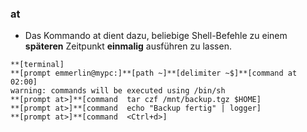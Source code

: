 ### at

* Das Kommando at dient dazu, beliebige Shell-Befehle zu einem **späteren** Zeitpunkt **einmalig** ausführen zu lassen.

```
**[terminal]
**[prompt emmerlin@mypc:]**[path ~]**[delimiter ~$]**[command at 02:00]
warning: commands will be executed using /bin/sh
**[prompt at>]**[command  tar czf /mnt/backup.tgz $HOME]
**[prompt at>]**[command  echo "Backup fertig" | logger]
**[prompt at>]**[command  <Ctrl+d>]
```









